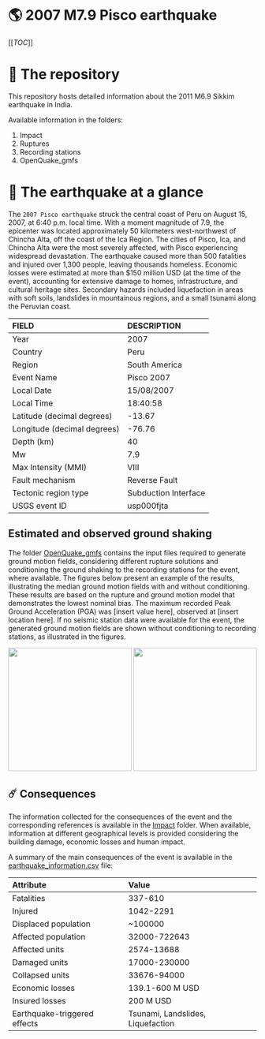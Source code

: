 # 🌎 2007 M7.9 Pisco earthquake
[[_TOC_]]

# 📂 The repository

This repository hosts detailed information about the 2011 M6.9 Sikkim earthquake in India.

Available information in the folders:

1. Impact
2. Ruptures
3. Recording stations
4. OpenQuake_gmfs


# 🚀 The earthquake at a glance

The `2007 Pisco earthquake` struck the central coast of Peru on August 15, 2007, at 6:40 p.m. local time. With a moment magnitude of 7.9, the epicenter was located approximately 50 kilometers west-northwest of Chincha Alta, off the coast of the Ica Region. The cities of Pisco, Ica, and Chincha Alta were the most severely affected, with Pisco experiencing widespread devastation. The earthquake caused more than 500 fatalities and injured over 1,300 people, leaving thousands homeless. Economic losses were estimated at more than $150 million USD (at the time of the event), accounting for extensive damage to homes, infrastructure, and cultural heritage sites. Secondary hazards included liquefaction in areas with soft soils, landslides in mountainous regions, and a small tsunami along the Peruvian coast.

| FIELD | DESCRIPTION |
|:-------|:-------------|
| Year | 2007 |
| Country | Peru |
| Region | South America |
| Event Name | Pisco 2007 |
| Local Date | 15/08/2007 |
| Local Time | 18:40:58 |
| Latitude (decimal degrees) | -13.67 |
| Longitude (decimal degrees) | -76.76 |
| Depth (km) | 40 |
| Mw | 7.9 |
| Max Intensity (MMI) | VIII |
| Fault mechanism | Reverse Fault |
| Tectonic region type | Subduction Interface |
| USGS event ID | usp000fjta |

## Estimated and observed ground shaking

The folder [OpenQuake_gmfs](./OpenQuake_gmfs/) contains the input files required to generate ground motion fields, considering different rupture solutions and conditioning the ground shaking to the recording stations for the event, where available. The figures below present an example of the results, illustrating the median ground motion fields with and without conditioning. These results are based on the rupture and ground motion model that demonstrates the lowest nominal bias. The maximum recorded Peak Ground Acceleration (PGA) was [insert value here], observed at [insert location here]. If no seismic station data were available for the event, the generated ground motion fields are shown without conditioning to recording stations, as illustrated in the figures.

<img src="./4.OpenQuake_gmfs/median_gmf_stations_none.png" height="250">
<img src="./4.OpenQuake_gmfs/median_gmf_stations_seismic.png" height="250">

## ☄️ Consequences

The information collected for the consequences of the event and the corresponding references is available in the [Impact](./Impact) folder. When available, information at different geographical levels is provided considering the building damage, economic losses and human impact.

A summary of the main consequences of the event is available in the [earthquake_information.csv](./earthquake_information.csv) file:

| Attribute | Value |
|:-------|:-------------|
| Fatalities | 337-610  |
| Injured | 1042-2291 |
| Displaced population | ~100000 |
| Affected population | 32000-722643 |
| Affected units | 2574-13688  |
| Damaged units | 17000-230000  |
| Collapsed units | 33676-94000  |
| Economic losses | 139.1-600 M USD |
| Insured losses | 200 M USD  |
| Earthquake-triggered effects | Tsunami, Landslides, Liquefaction |